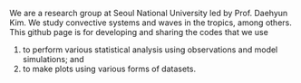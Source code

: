 We are a research group at Seoul National University led by Prof. Daehyun Kim.
We study convective systems and waves in the tropics, among others.
This github page is for developing and sharing the codes that we use 
1) to perform various statistical analysis using observations and model simulations; and
2) to make plots using various forms of datasets.
